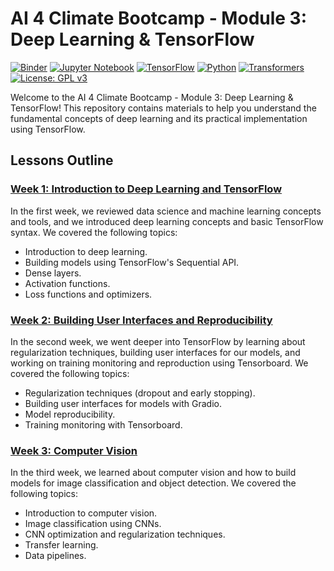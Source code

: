 # AI 4 Climate Bootcamp - Module 3: Deep Learning & TensorFlow

[![Binder](https://mybinder.org/badge_logo.svg)](https://mybinder.org/v2/gh/TheAIDojo/AI-for-Climate-Change/HEAD)
[![Jupyter Notebook](https://img.shields.io/badge/Launch-Jupyter%20Notebook-blue.svg)](https://nbviewer.org/github/TheAIDojo/AI-for-Climate-Change/tree/main/)
[![TensorFlow](https://img.shields.io/badge/TensorFlow-2.x-green.svg)](https://www.tensorflow.org/)
[![Python](https://img.shields.io/badge/Python-3.x-blue.svg)](https://www.python.org/)
[![Transformers](https://img.shields.io/badge/Transformers-2.8.0-orange)](https://huggingface.co/transformers/)
[![License: GPL v3](https://img.shields.io/badge/License-GPLv3-blue.svg)](https://www.gnu.org/licenses/gpl-3.0)


Welcome to the AI 4 Climate Bootcamp - Module 3: Deep Learning & TensorFlow! This repository contains materials to help you understand the fundamental concepts of deep learning and its practical implementation using TensorFlow.

## Lessons Outline

### [Week 1: Introduction to Deep Learning and TensorFlow](./Week%2001%20-%20Review%20and%20Intro%20to%20Deep%20Learning/)

In the first week, we reviewed data science and machine learning concepts and tools, and we introduced deep learning concepts and basic TensorFlow syntax. We covered the following topics:

- Introduction to deep learning.
- Building models using TensorFlow's Sequential API.
- Dense layers.
- Activation functions.
- Loss functions and optimizers.

### [Week 2: Building User Interfaces and Reproducibility](./Week%2002%20-%20Optimization%20and%20Regularization/)

In the second week, we went deeper into TensorFlow by learning about regularization techniques, building user interfaces for our models, and working on training monitoring and reproduction using Tensorboard. We covered the following topics:

- Regularization techniques (dropout and early stopping).
- Building user interfaces for models with Gradio.
- Model reproducibility.
- Training monitoring with Tensorboard.

### [Week 3: Computer Vision](./Week%2003%20-%20Introduction%20to%20Computer%20Vision/)

In the third week, we learned about computer vision and how to build models for image classification and object detection. We covered the following topics:

- Introduction to computer vision.
- Image classification using CNNs.
- CNN optimization and regularization techniques.
- Transfer learning.
- Data pipelines.


